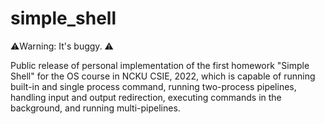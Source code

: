 # simple_shell
⚠️Warning: It's buggy. ⚠️

Public release of personal implementation of the first homework "Simple Shell" for the OS course in NCKU CSIE, 2022, which is capable of running built-in and single process command, running two-process pipelines, handling input and output redirection, executing commands in the background, and running multi-pipelines.
